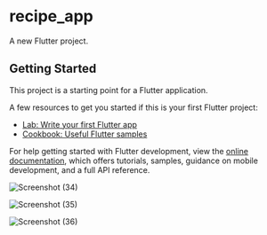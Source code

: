 # recipe_app

A new Flutter project.

## Getting Started

This project is a starting point for a Flutter application.

A few resources to get you started if this is your first Flutter project:

- [Lab: Write your first Flutter app](https://docs.flutter.dev/get-started/codelab)
- [Cookbook: Useful Flutter samples](https://docs.flutter.dev/cookbook)

For help getting started with Flutter development, view the
[online documentation](https://docs.flutter.dev/), which offers tutorials,
samples, guidance on mobile development, and a full API reference.


![Screenshot (34)](https://github.com/user-attachments/assets/d993c41c-f7f4-466a-ad7d-3eebd2e5c806)

![Screenshot (35)](https://github.com/user-attachments/assets/bf06bc2d-77ef-4424-aa67-41987dd11e12)

![Screenshot (36)](https://github.com/user-attachments/assets/1849c7ad-85eb-42b2-850a-6a9205ff4bb5)
